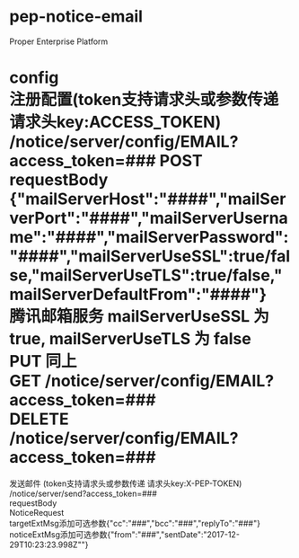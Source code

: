 pep-notice-email
================
Proper Enterprise Platform

config  
注册配置(token支持请求头或参数传递 请求头key:ACCESS_TOKEN)  
/notice/server/config/EMAIL?access_token=###
POST  
requestBody  
{"mailServerHost":"####","mailServerPort":"####","mailServerUsername":"####","mailServerPassword":"####","mailServerUseSSL":true/false,"mailServerUseTLS":true/false,"mailServerDefaultFrom":"####"}  
腾讯邮箱服务 mailServerUseSSL 为 true, mailServerUseTLS 为 false  
PUT  同上  
GET  /notice/server/config/EMAIL?access_token=###  
DELETE  /notice/server/config/EMAIL?access_token=###  
==================================================================================================  

发送邮件
(token支持请求头或参数传递 请求头key:X-PEP-TOKEN)  
/notice/server/send?access_token=###  
requestBody  
NoticeRequest  
targetExtMsg添加可选参数{"cc":"###","bcc":"###","replyTo":"###"}  
noticeExtMsg添加可选参数{"from":"###","sentDate":"2017-12-29T10:23:23.998Z""}  
